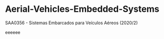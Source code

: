 # Aerial-Vehicles-Embedded-Systems
SAA0356 - Sistemas Embarcados para Veículos Aéreos (2020/2)

eeeeee
